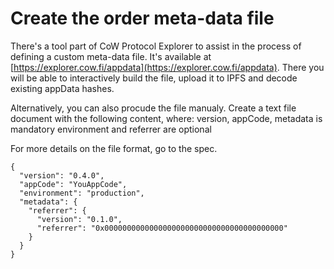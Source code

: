 # Create the order meta-data file

There's a tool part of CoW Protocol Explorer to assist in the process of defining a custom meta-data file. It's available at [https://explorer.cow.fi/appdata](https://explorer.cow.fi/appdata). There you will be able to interactively build the file, upload it to IPFS and decode existing appData hashes.

Alternatively, you can also procude the file manualy. Create a text file document with the following content, where: version, appCode, metadata is mandatory environment and referrer are optional

For more details on the file format, go to the spec.

```
{
  "version": "0.4.0",
  "appCode": "YouAppCode",
  "environment": "production",
  "metadata": {
    "referrer": {
      "version": "0.1.0",
      "referrer": "0x0000000000000000000000000000000000000000"
    }
  }
}
```
